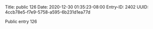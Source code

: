 Title: public 126
Date: 2020-12-30 01:35:23-08:00
Entry-ID: 2402
UUID: 4ccb78e5-f7e9-5758-a595-6b231d1ea77d

Public entry 126